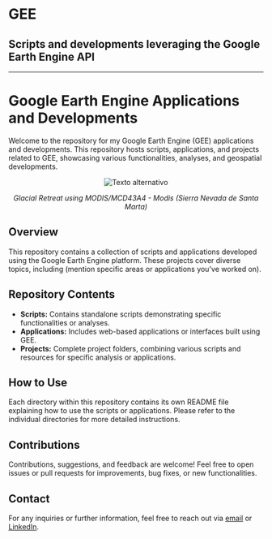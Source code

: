 # GEE
## Scripts and developments leveraging the Google Earth Engine API
___
# Google Earth Engine Applications and Developments

Welcome to the repository for my Google Earth Engine (GEE) applications and developments. This repository hosts scripts, applications, and projects related to GEE, showcasing various functionalities, analyses, and geospatial developments.

<p align="center">
  <img src="Img/Vídamp.gif" alt="Texto alternativo">
</p>
<p align="center">
  <em>Glacial Retreat using MODIS/MCD43A4 - Modis (Sierra Nevada de Santa Marta)</em>
</p>

## Overview

This repository contains a collection of scripts and applications developed using the Google Earth Engine platform. These projects cover diverse topics, including (mention specific areas or applications you've worked on).

## Repository Contents

- **Scripts:** Contains standalone scripts demonstrating specific functionalities or analyses.
- **Applications:** Includes web-based applications or interfaces built using GEE.
- **Projects:** Complete project folders, combining various scripts and resources for specific analysis or applications.

## How to Use

Each directory within this repository contains its own README file explaining how to use the scripts or applications. Please refer to the individual directories for more detailed instructions.

## Contributions

Contributions, suggestions, and feedback are welcome! Feel free to open issues or pull requests for improvements, bug fixes, or new functionalities.

## Contact

For any inquiries or further information, feel free to reach out via [email](mailto:alexanderariza@gmail.com) or [LinkedIn](https://www.linkedin.com/in/alexander-ariza/).

